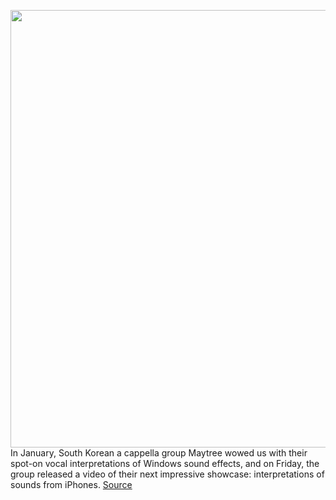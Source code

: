 <img src='https://cdn.vox-cdn.com/uploads/chorus_image/image/50858597/tldr-logo.1473954443.png' width='700px' /><br/>
In January, South Korean a cappella group Maytree wowed us with their spot-on vocal interpretations of Windows sound effects, and on Friday, the group released a video of their next impressive showcase: interpretations of sounds from iPhones.
<a href='https://www.theverge.com/tldr/2021/2/5/22268585/iphone-windows-sounds-a-cappella-group-maytree'> Source <a/>